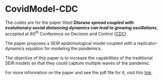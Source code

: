 # CovidModel-CDC



The codes are for the paper titled ***Disease spread coupled with evolutionary social distancing dynamics can lead to growing oscillations***, accepted at 60<sup>th</sup> Conference on Decision and Control ([CDC](https://2021.ieeecdc.org/)).



The paper proposes a SEIR epidomological model coupled with a replicator-dynamics equation for modeling the pandemics.

The objective of this paper is to increase the capabilities of the traditional SEIR models so that they could capture multiple waves of the pandemic.

For more information on the paper and see the pdf file for it, visit this [link](https://hoseinkh.github.io/publications/publication-986/).

